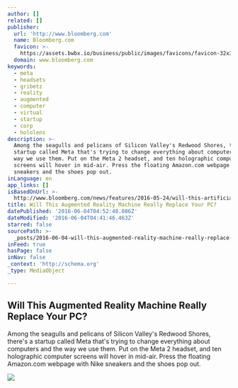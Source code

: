```yaml
---
author: []
related: []
publisher:
  url: 'http://www.bloomberg.com'
  name: Bloomberg.com
  favicon: >-
    https://assets.bwbx.io/business/public/images/favicons/favicon-32x32-d2b81a9373.png
  domain: www.bloomberg.com
keywords:
  - meta
  - headsets
  - gribetz
  - reality
  - augmented
  - computer
  - virtual
  - startup
  - corp
  - hololens
description: >-
  Among the seagulls and pelicans of Silicon Valley's Redwood Shores, there's a
  startup called Meta that's trying to change everything about computers and the
  way we use them. Put on the Meta 2 headset, and ten holographic computer
  screens will hover in mid-air. Press the floating Amazon.com webpage with Nike
  sneakers and the shoes pop out.
inLanguage: en
app_links: []
isBasedOnUrl: >-
  http://www.bloomberg.com/news/features/2016-05-24/will-this-artificial-reality-machine-really-replace-your-pc
title: Will This Augmented Reality Machine Really Replace Your PC?
datePublished: '2016-06-04T04:52:48.086Z'
dateModified: '2016-06-04T04:41:46.463Z'
starred: false
sourcePath: >-
  _posts/2016-06-04-will-this-augmented-reality-machine-really-replace-your-pc.md
inFeed: true
hasPage: false
inNav: false
_context: 'http://schema.org'
_type: MediaObject

---
```

<article style=""><h1>Will This Augmented Reality Machine Really Replace Your PC?</h1><p>Among the seagulls and pelicans of Silicon Valley's Redwood Shores, there's a startup called Meta that's trying to change everything about computers and the way we use them. Put on the Meta 2 headset, and ten holographic computer screens will hover in mid-air. Press the floating Amazon.com webpage with Nike sneakers and the shoes pop out.</p><img src="https://assets.bwbx.io/images/users/iqjWHBFdfxIU/it4Sl7OU5stA/v1/-1x-1.jpg" /></article>